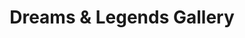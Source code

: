 ---
title: "Dreams & Legends Gallery"
url: /apache-junction/dreams-and-legends-gallery/
shop: art
---
